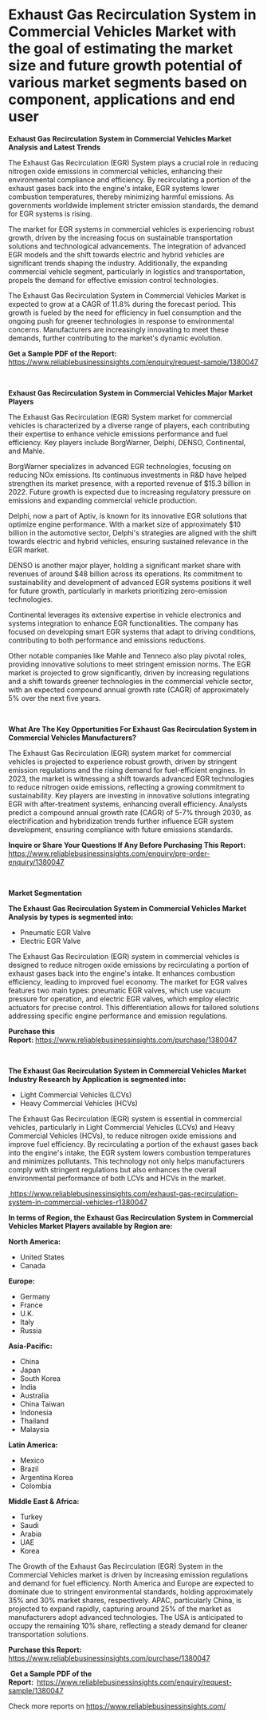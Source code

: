 <p><h1>Exhaust Gas Recirculation System in Commercial Vehicles Market with the goal of estimating the market size and future growth potential of various market segments based on component, applications and end user</h1></p><p><strong>Exhaust Gas Recirculation System in Commercial Vehicles Market Analysis and Latest Trends</strong></p>
<p><p>The Exhaust Gas Recirculation (EGR) System plays a crucial role in reducing nitrogen oxide emissions in commercial vehicles, enhancing their environmental compliance and efficiency. By recirculating a portion of the exhaust gases back into the engine's intake, EGR systems lower combustion temperatures, thereby minimizing harmful emissions. As governments worldwide implement stricter emission standards, the demand for EGR systems is rising.</p><p>The market for EGR systems in commercial vehicles is experiencing robust growth, driven by the increasing focus on sustainable transportation solutions and technological advancements. The integration of advanced EGR models and the shift towards electric and hybrid vehicles are significant trends shaping the industry. Additionally, the expanding commercial vehicle segment, particularly in logistics and transportation, propels the demand for effective emission control technologies.</p><p>The Exhaust Gas Recirculation System in Commercial Vehicles Market is expected to grow at a CAGR of 11.8% during the forecast period. This growth is fueled by the need for efficiency in fuel consumption and the ongoing push for greener technologies in response to environmental concerns. Manufacturers are increasingly innovating to meet these demands, further contributing to the market's dynamic evolution.</p></p>
<p><strong>Get a Sample PDF of the Report:&nbsp;</strong> <a href="https://www.reliablebusinessinsights.com/enquiry/request-sample/1380047?utm_campaign=2319&utm_medium=2&utm_source=Github&utm_content=ia&utm_term=30032025&utm_id=exhaust-gas-recirculation-system-in-commercial-vehicles">https://www.reliablebusinessinsights.com/enquiry/request-sample/1380047</a></p>
<p>&nbsp;</p>
<p><strong>Exhaust Gas Recirculation System in Commercial Vehicles Major Market Players</strong></p>
<p><p>The Exhaust Gas Recirculation (EGR) System market for commercial vehicles is characterized by a diverse range of players, each contributing their expertise to enhance vehicle emissions performance and fuel efficiency. Key players include BorgWarner, Delphi, DENSO, Continental, and Mahle.</p><p>BorgWarner specializes in advanced EGR technologies, focusing on reducing NOx emissions. Its continuous investments in R&D have helped strengthen its market presence, with a reported revenue of $15.3 billion in 2022. Future growth is expected due to increasing regulatory pressure on emissions and expanding commercial vehicle production.</p><p>Delphi, now a part of Aptiv, is known for its innovative EGR solutions that optimize engine performance. With a market size of approximately $10 billion in the automotive sector, Delphi's strategies are aligned with the shift towards electric and hybrid vehicles, ensuring sustained relevance in the EGR market.</p><p>DENSO is another major player, holding a significant market share with revenues of around $48 billion across its operations. Its commitment to sustainability and development of advanced EGR systems positions it well for future growth, particularly in markets prioritizing zero-emission technologies.</p><p>Continental leverages its extensive expertise in vehicle electronics and systems integration to enhance EGR functionalities. The company has focused on developing smart EGR systems that adapt to driving conditions, contributing to both performance and emissions reductions.</p><p>Other notable companies like Mahle and Tenneco also play pivotal roles, providing innovative solutions to meet stringent emission norms. The EGR market is projected to grow significantly, driven by increasing regulations and a shift towards greener technologies in the commercial vehicle sector, with an expected compound annual growth rate (CAGR) of approximately 5% over the next five years.</p></p>
<p>&nbsp;</p>
<p><strong>What Are The Key Opportunities For Exhaust Gas Recirculation System in Commercial Vehicles Manufacturers?</strong></p>
<p><p>The Exhaust Gas Recirculation (EGR) system market for commercial vehicles is projected to experience robust growth, driven by stringent emission regulations and the rising demand for fuel-efficient engines. In 2023, the market is witnessing a shift towards advanced EGR technologies to reduce nitrogen oxide emissions, reflecting a growing commitment to sustainability. Key players are investing in innovative solutions integrating EGR with after-treatment systems, enhancing overall efficiency. Analysts predict a compound annual growth rate (CAGR) of 5-7% through 2030, as electrification and hybridization trends further influence EGR system development, ensuring compliance with future emissions standards.</p></p>
<p><strong>Inquire or Share Your Questions If Any Before Purchasing This Report:</strong> <a href="https://www.reliablebusinessinsights.com/enquiry/pre-order-enquiry/1380047?utm_campaign=2319&utm_medium=2&utm_source=Github&utm_content=ia&utm_term=30032025&utm_id=exhaust-gas-recirculation-system-in-commercial-vehicles">https://www.reliablebusinessinsights.com/enquiry/pre-order-enquiry/1380047</a></p>
<p>&nbsp;</p>
<p><strong>Market Segmentation</strong></p>
<p><strong>The Exhaust Gas Recirculation System in Commercial Vehicles Market Analysis by types is segmented into:</strong></p>
<p><ul><li>Pneumatic EGR Valve</li><li>Electric EGR Valve</li></ul></p>
<p><p>The Exhaust Gas Recirculation (EGR) system in commercial vehicles is designed to reduce nitrogen oxide emissions by recirculating a portion of exhaust gases back into the engine's intake. It enhances combustion efficiency, leading to improved fuel economy. The market for EGR valves features two main types: pneumatic EGR valves, which use vacuum pressure for operation, and electric EGR valves, which employ electric actuators for precise control. This differentiation allows for tailored solutions addressing specific engine performance and emission regulations.</p></p>
<p><strong>Purchase this Report:&nbsp;</strong><a href="https://www.reliablebusinessinsights.com/purchase/1380047?utm_campaign=2319&utm_medium=2&utm_source=Github&utm_content=ia&utm_term=30032025&utm_id=exhaust-gas-recirculation-system-in-commercial-vehicles">https://www.reliablebusinessinsights.com/purchase/1380047</a></p>
<p>&nbsp;</p>
<p><strong>The Exhaust Gas Recirculation System in Commercial Vehicles Market Industry Research by Application is segmented into:</strong></p>
<p><ul><li>Light Commercial Vehicles (LCVs)</li><li>Heavy Commercial Vehicles (HCVs)</li></ul></p>
<p><p>The Exhaust Gas Recirculation (EGR) system is essential in commercial vehicles, particularly in Light Commercial Vehicles (LCVs) and Heavy Commercial Vehicles (HCVs), to reduce nitrogen oxide emissions and improve fuel efficiency. By recirculating a portion of the exhaust gases back into the engine's intake, the EGR system lowers combustion temperatures and minimizes pollutants. This technology not only helps manufacturers comply with stringent regulations but also enhances the overall environmental performance of both LCVs and HCVs in the market.</p></p>
<p><a href="https://www.reliablebusinessinsights.com/exhaust-gas-recirculation-system-in-commercial-vehicles-r1380047?utm_campaign=2319&utm_medium=2&utm_source=Github&utm_content=ia&utm_term=30032025&utm_id=exhaust-gas-recirculation-system-in-commercial-vehicles">&nbsp;https://www.reliablebusinessinsights.com/exhaust-gas-recirculation-system-in-commercial-vehicles-r1380047</a></p>
<p><strong>In terms of Region, the Exhaust Gas Recirculation System in Commercial Vehicles Market Players available by Region are:</strong></p>
<p>
    <p> <strong> North America: </strong>
        <ul>
            <li>United States</li>
            <li>Canada</li>
        </ul>
        </p> 
    <p> <strong> Europe: </strong>
        <ul>
            <li>Germany</li>
            <li>France</li>
            <li>U.K.</li>
            <li>Italy</li>
            <li>Russia</li>
        </ul>
        </p> 
    <p> <strong> Asia-Pacific: </strong>
        <ul>
            <li>China</li>
            <li>Japan</li>
            <li>South Korea</li>
            <li>India</li>
            <li>Australia</li>
            <li>China Taiwan</li>
            <li>Indonesia</li>
            <li>Thailand</li>
            <li>Malaysia</li>
        </ul>
        </p> 
    <p> <strong> Latin America: </strong>
        <ul>
            <li>Mexico</li>
            <li>Brazil</li>
            <li>Argentina Korea</li>
            <li>Colombia</li>
        </ul>
        </p> 
    <p> <strong> Middle East & Africa: </strong>
        <ul>
            <li>Turkey</li>
            <li>Saudi</li>
            <li>Arabia</li>
            <li>UAE</li>
            <li>Korea</li>
        </ul>
    </p>
    </p>
<p><p>The Growth of the Exhaust Gas Recirculation (EGR) System in the Commercial Vehicles market is driven by increasing emission regulations and demand for fuel efficiency. North America and Europe are expected to dominate due to stringent environmental standards, holding approximately 35% and 30% market shares, respectively. APAC, particularly China, is projected to expand rapidly, capturing around 25% of the market as manufacturers adopt advanced technologies. The USA is anticipated to occupy the remaining 10% share, reflecting a steady demand for cleaner transportation solutions.</p></p>
<p><strong>Purchase this Report: </strong><a href="https://www.reliablebusinessinsights.com/purchase/1380047?utm_campaign=2319&utm_medium=2&utm_source=Github&utm_content=ia&utm_term=30032025&utm_id=exhaust-gas-recirculation-system-in-commercial-vehicles">https://www.reliablebusinessinsights.com/purchase/1380047</a></p>
<p>&nbsp;<strong>Get a Sample PDF of the Report:&nbsp;&nbsp;</strong><a href="https://www.reliablebusinessinsights.com/enquiry/request-sample/1380047?utm_campaign=2319&utm_medium=2&utm_source=Github&utm_content=ia&utm_term=30032025&utm_id=exhaust-gas-recirculation-system-in-commercial-vehicles">https://www.reliablebusinessinsights.com/enquiry/request-sample/1380047</a></p>
<p><strong></strong></p>
<p>Check more reports on <a href="https://www.reliablebusinessinsights.com/?utm_campaign=2319&utm_medium=2&utm_source=Github&utm_content=ia&utm_term=30032025&utm_id=exhaust-gas-recirculation-system-in-commercial-vehicles">https://www.reliablebusinessinsights.com/</a></p>